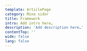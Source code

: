 ```yaml
---
template: ArticlePage
category: Mina sidor
title: Framework
intro: Add intro here…
description: 'Add description here…'
contentTop: ''
wide: false
lang: false
---
```

